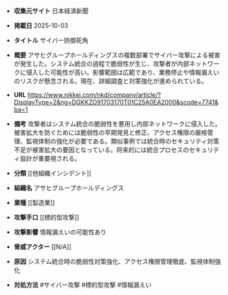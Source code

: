 - **収集元サイト**
日本経済新聞

- **掲載日**
2025-10-03

- **タイトル**
サイバー防御死角

- **概要**
アサヒグループホールディングスの複数部署でサイバー攻撃による被害が発生した。システム統合の過程で脆弱性が生じ、攻撃者が内部ネットワークに侵入した可能性が高い。影響範囲は広範であり、業務停止や情報漏えいのリスクが懸念される。現在、詳細調査と対策強化が進められている。

- **URL**
https://www.nikkei.com/nkd/company/article/?DisplayType=2&ng=DGKKZO91703170T01C25A0EA2000&scode=7741&ba=1

- **備考**
攻撃者はシステム統合の脆弱性を悪用し内部ネットワークに侵入した。被害拡大を防ぐためには脆弱性の早期発見と修正、アクセス権限の厳格管理、監視体制の強化が必要である。類似事例では統合時のセキュリティ対策不足が被害拡大の要因となっている。将来的には統合プロセスのセキュリティ設計が重要視される。

- **分類**
[[他組織インシデント]]

- **組織名**
アサヒグループホールディングス

- **業種**
[[製造業]]

- **攻撃手口**
[[標的型攻撃]]

- **攻撃影響**
情報漏えいの可能性あり

- **脅威アクター**
[[N/A]]

- **原因**
システム統合時の脆弱性対策強化、アクセス権限管理徹底、監視体制強化

- **対処方法**
#サイバー攻撃 #標的型攻撃 #情報漏えい
